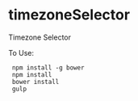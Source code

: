 # timezoneSelector
Timezone Selector

To Use:
```
 npm install -g bower
 npm install
 bower install
 gulp
```
